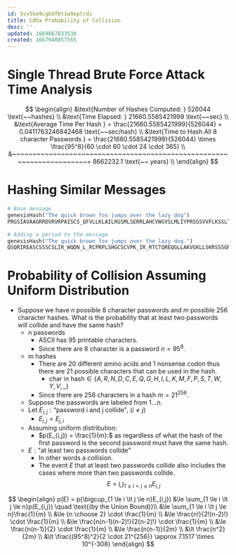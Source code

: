 ```yaml
---
id: 5vv5ke9cgbdfbt1w9eptrdi
title: Cdha Probability of Collision
desc: ''
updated: 1669867833530
created: 1667948857565
---
```


# Single Thread Brute Force Attack Time Analysis
$$
\begin{align}
&\text{Number of Hashes Computed: } 526044 \text{~~hashes} \\
&\text{Time Elapsed: } 21660.5585421999 \text{~~sec} \\
&\text{Average Time Per Hash } = \frac{21660.5585421999}{526044} = 
0.0411763246842468 \text{~~sec/hash} \\
&\text{Time to Hash All 8 character Passwords } = \frac{21660.5585421999}{526044} \times \frac{95^8}{60 \cdot 60 \cdot 24 \cdot 365} \\
&~~~~~~~~~~~~~~~~~~~~~~~~~~~~~~~~~~~~~~~~~~~~~~~~~~~~~~~~~~~~~~~~~~~~~~= 8662232.1 \text{~~ years} \\
\end{align}
$$


# Hashing Similar Messages
```py
# Base message
genesisHash("The quick brown fox jumps over the lazy dog")
PRGSIAVAAGRRDVRVRPAISCS_QFVLLKLAILRGSMLSERRLAHCVWGVSLMLIYPRSGSVVFLKSSLT_DVRAWSPIGSIGYVCPSYPPTRPRRRCCDAEKCSSLGTFFKTE_IVTRGCPQTRLYY_AAHMHVVLSPAVSMRRVIRPDYVSPGTMKRQYSSNTISHSL_RHEIVS_AYFQLLSSWIDGLLLGRREQLLAGENMRLYQIYSMKGL_YAPIRVERVSEIIKGRNWTTTGQD_GTPRKPRYRLCFH

# Adding a period to the message
genesisHash("The quick brown fox jumps over the lazy dog.")
QSQRIREASCSSSCSLIR_WQDN_L_RCPRPLSHGCSCVPK_IR_RTCTQREQGLLAKVGKLLSKRSSSGMAAQMYFMLASFMANVIRSLASISDGSNSTFSFVPTKVAEPRHG_CIIMPVKNTITRVITTLPGRHQSISRGVSMKDNSCNTRVQTDAVEGLPYAFDS_YLWIPYPPDNKPTWIAHIFP_HWDWCFTMNVERIHRVETATTEALASRKISELPRSQRVRTATSSYRHINSLFPLTPGERTHTHGNY
```

    
# Probability of Collision Assuming Uniform Distribution
- Suppose we have $n$ possible $8$ character passwords and $m$ possible $256$ character hashes. What is the probability that at least two passwords will collide and have the same hash?
    - $\text{n passwords}$
        - ASCII has $95$ printable characters.
        - Since there are $8$ character is a password $n = 95^8$.
    - $\text{m hashes}$
        - There are $20$ different amino acids and $1$ nonsense codon thus there are $21$ possible characters that can be used in the hash.
            - $\text{char in hash} \in \{A,R,N,D,C,E,Q,G,H,I,L,K,M,F,P,S,T,W,Y,V,\_\}$ 
        - Since there are 256 characters in a hash $m = 21^{256}$.
    - Suppose the passwords are labeled from $1...n$.
    - Let $E_{i,j}:\text{``password i and j collide", } (i \ne j)$
        - $E_{i,j} = E_{j,i}$
    - Assuming uniform distribution:
        - $p(E_{i,j}) = \frac{1}{m}:$ as regardless of what the hash of the first password is the second password must have the same hash.
    - $E: \text{"at least two passwords collide"}$
        - In other words a collision.
        - The event $E$ that at least two passwords collide also includes the cases where more than two passwords collide.
$$E = \bigcup_{1 \le i \lt j \le n}E_{i,j}$$

$$
\begin{align}
p(E) = p(\bigcup_{1 \le i \lt j \le n}E_{i,j}) &\le \sum_{1 \le i \lt j \le n}p(E_{i,j}) \quad \text{(by the Union Bound)}\\
&\le \sum_{1 \le i \lt j \le n}\frac{1}{m} \\
&\le {n \choose 2} \cdot \frac{1}{m} \\
&\le \frac{n!}{2!(n-2)!} \cdot \frac{1}{m} \\
&\le \frac{n(n-1)(n-2)!}{2(n-2)!} \cdot \frac{1}{m} \\
&\le \frac{n(n-1)}{2} \cdot \frac{1}{m} \\
&\le \frac{n(n-1)}{2m} \\
&\lt \frac{n^2}{2m} \\
&\lt \frac{(95^8)^2}{2 \cdot 21^{256}} \approx 7.1517 \times 10^{-308}
\end{align}
$$
